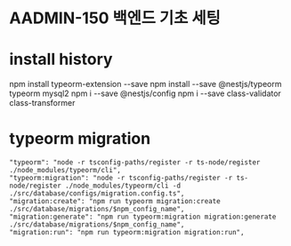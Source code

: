# AADMIN-150 백엔드 기초 세팅

# install history

npm install typeorm-extension --save
npm install --save @nestjs/typeorm typeorm mysql2
npm i --save @nestjs/config
npm i --save class-validator class-transformer

# typeorm migration

```
"typeorm": "node -r tsconfig-paths/register -r ts-node/register ./node_modules/typeorm/cli",
"typeorm:migration": "node -r tsconfig-paths/register -r ts-node/register ./node_modules/typeorm/cli -d ./src/database/configs/migration.config.ts",
"migration:create": "npm run typeorm migration:create ./src/database/migrations/$npm_config_name",
"migration:generate": "npm run typeorm:migration migration:generate ./src/database/migrations/$npm_config_name",
"migration:run": "npm run typeorm:migration migration:run",
```
